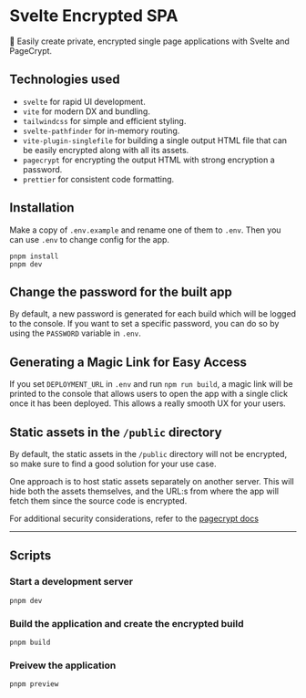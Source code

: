 # Svelte Encrypted SPA

🔐 Easily create private, encrypted single page applications with Svelte and PageCrypt.

## Technologies used

- `svelte` for rapid UI development.
- `vite` for modern DX and bundling.
- `tailwindcss` for simple and efficient styling.
- `svelte-pathfinder` for in-memory routing.
- `vite-plugin-singlefile` for building a single output HTML file that can be easily encrypted along with all its assets.
- `pagecrypt` for encrypting the output HTML with strong encryption a password.
- `prettier` for consistent code formatting.

## Installation

Make a copy of `.env.example` and rename one of them to `.env`. Then you can use `.env` to change config for the app.

```
pnpm install
pnpm dev
```

## Change the password for the built app

By default, a new password is generated for each build which will be logged to the console. If you want to set a specific password, you can do so by using the `PASSWORD` variable in `.env`.

## Generating a Magic Link for Easy Access

If you set `DEPLOYMENT_URL` in `.env` and run `npm run build`, a magic link will be printed to the console that allows users to open the app with a single click once it has been deployed. This allows a really smooth UX for your users.

## Static assets in the `/public` directory

By default, the static assets in the `/public` directory will not be encrypted, so make sure to find a good solution for your use case.

One approach is to host static assets separately on another server. This will hide both the assets themselves, and the URL:s from where the app will fetch them since the source code is encrypted.

For additional security considerations, refer to the [pagecrypt docs](https://github.com/greenheart/pagecrypt#security-considerations)

---

## Scripts

### Start a development server

`pnpm dev`

### Build the application and create the encrypted build

`pnpm build`

### Preivew the application

`pnpm preview`
